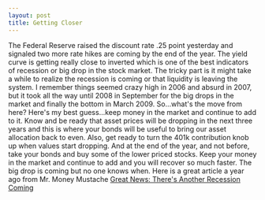 ```yaml
---
layout: post
title: Getting Closer
---
```

The Federal Reserve raised the discount rate .25 point yesterday and signaled two more rate hikes are coming by the end of the year.  The yield curve is 
getting really close to inverted which is one of the best indicators of recession or big drop in the stock market.  The tricky part is it might take
a while to realize the recession is coming or that liquidity is leaving the system.  I remember things seemed crazy high in 2006 and absurd 
in 2007, but it took all the way until 2008 in September for the big drops in the market and finally the bottom in March 2009.  So...what's the move from here?
Here's my best guess...keep money in the market and continue to add to it.  Know and be ready that asset prices will be dropping in the next three years
and this is where your bonds will be useful to bring our asset allocation back to even.  Also, get ready to turn the 401k contribution knob up when values start dropping.
And at the end of the year, and not before, take your bonds and buy some of the lower priced stocks.  Keep your money in the market and continue to add and you will recover so much faster.  The big drop is coming but no
one knows when.  Here is a great article a year ago from Mr. Money Mustache <a href="http://www.mrmoneymustache.com/2017/06/20/next-recession/">Great News: There's Another Recession Coming</a>
